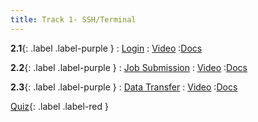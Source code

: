 ```yaml
---
title: Track 1- SSH/Terminal
---
```


**2.1**{: .label .label-purple }
: [Login](#)
   : [Video](#)
      :[Docs](#)

**2.2**{: .label .label-purple }
: [Job Submission](#)
   : [Video](#)
      :[Docs](#)
      
**2.3**{: .label .label-purple }
: [Data Transfer](#)
   : [Video](#)
      :[Docs](#)

[Quiz](#){: .label .label-red }

